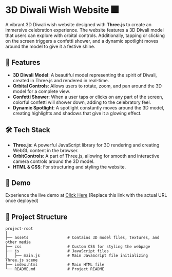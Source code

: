 # 3D Diwali Wish Website 🎆

A vibrant 3D Diwali wish website designed with **Three.js** to create an immersive celebration experience. The website features a 3D Diwali model that users can explore with orbital controls. Additionally, tapping or clicking on the screen triggers a confetti shower, and a dynamic spotlight moves around the model to give it a festive shine.

## 🌟 Features

- **3D Diwali Model**: A beautiful model representing the spirit of Diwali, created in Three.js and rendered in real-time.
- **Orbital Controls**: Allows users to rotate, zoom, and pan around the 3D model for a complete view.
- **Confetti Shower**: When a user taps or clicks on any part of the screen, colorful confetti will shower down, adding to the celebratory feel.
- **Dynamic Spotlight**: A spotlight constantly moves around the 3D model, creating highlights and shadows that give it a glowing effect.

## 🛠️ Tech Stack

- **Three.js**: A powerful JavaScript library for 3D rendering and creating WebGL content in the browser.
- **OrbitControls**: A part of Three.js, allowing for smooth and interactive camera controls around the 3D model.
- **HTML & CSS**: For structuring and styling the website.

## 🎉 Demo
Experience the live demo at [Click Here](happydiwaliiii.netlify.app) (Replace this link with the actual URL once deployed)

## 📂 Project Structure

```plaintext
project-root
│
├── assets                 # Contains 3D model files, textures, and other media
├── css                    # Custom CSS for styling the webpage
├── js                     # JavaScript files
│   ├── main.js            # Main JavaScript file initializing Three.js scene
├── index.html             # Main HTML file
└── README.md              # Project README
